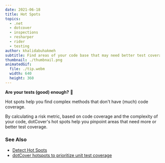 ```yaml
---
date: 2021-06-18
title: Hot Spots
topics:
  - .net
  - dotcover
  - inspections
  - resharper
  - rider
  - testing
author: khalidabuhakmeh
subtitle: Find areas of your code base that may need better test coverage.
thumbnail: ./thumbnail.png
animatedGif:
  file: ./tip.webm
  width: 640
  height: 360
---
```


**Are your tests (good) enough?** 🤔

Hot spots help you find complex methods that don't have (much) code coverage.

By calculating a risk metric, based on code coverage and the complexity of your code, dotCover's hot spots help you pinpoint areas that need more or better test coverage.

### See Also

- [Detect Hot Spots](https://www.jetbrains.com/help/dotcover/dotCover__Detecting_Hot_Spots.html)
- [dotCover hotspots to prioritize unit test coverage](https://www.youtube.com/watch?v=CK_cfwZp3BI)
